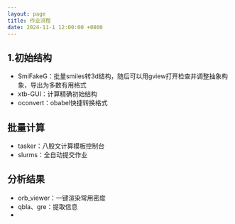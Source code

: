 ```yaml
---
layout: page
title: 作业流程
date: 2024-11-1 12:00:00 +0800
---
```

## 1.初始结构

- SmiFakeG：批量smiles转3d结构，随后可以用gview打开检查并调整抽象构象，导出为多数有用格式
- xtb-GUI：计算精确初始结构
- oconvert：obabel快捷转换格式

## 批量计算

- tasker：八股文计算模板控制台
- slurms：全自动提交作业

## 分析结果

- orb_viewer：一键渲染常用密度
- qbla、gre：提取信息
- 